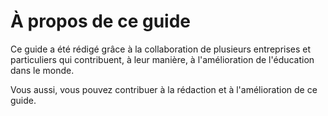# À propos de ce guide

Ce guide a été rédigé grâce à la collaboration de plusieurs entreprises et particuliers qui contribuent, à leur manière, à l'amélioration de l'éducation dans le monde.

Vous aussi, vous pouvez contribuer à la rédaction et à l'amélioration de ce guide.

